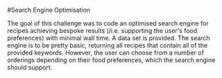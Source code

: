 #Search Engine Optimisation

The goal of this challenge was to code an optimised search engine for recipes achieving bespoke results (/i.e. supporting the user's food preferences) with minimal wall time. A data set is provided. The search engine is to be pretty basic, returning all recipes that contain all of the provided keywords. However, the user can choose from a number of orderings depending on their food preferences, which the search engine should support.
